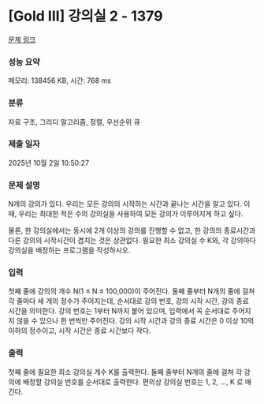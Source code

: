 # [Gold III] 강의실 2 - 1379 

[문제 링크](https://www.acmicpc.net/problem/1379) 

### 성능 요약

메모리: 138456 KB, 시간: 768 ms

### 분류

자료 구조, 그리디 알고리즘, 정렬, 우선순위 큐

### 제출 일자

2025년 10월 2일 10:50:27

### 문제 설명

<p style="user-select: auto !important;">N개의 강의가 있다. 우리는 모든 강의의 시작하는 시간과 끝나는 시간을 알고 있다. 이때, 우리는 최대한 적은 수의 강의실을 사용하여 모든 강의가 이루어지게 하고 싶다.</p>

<p style="user-select: auto !important;">물론, 한 강의실에서는 동시에 2개 이상의 강의를 진행할 수 없고, 한 강의의 종료시간과 다른 강의의 시작시간이 겹치는 것은 상관없다. 필요한 최소 강의실 수 K와, 각 강의마다 강의실을 배정하는 프로그램을 작성하시오.</p>

### 입력 

 <p style="user-select: auto !important;">첫째 줄에 강의의 개수 N(1 ≤ N ≤ 100,000)이 주어진다. 둘째 줄부터 N개의 줄에 걸쳐 각 줄마다 세 개의 정수가 주어지는데, 순서대로 강의 번호, 강의 시작 시간, 강의 종료 시간을 의미한다. 강의 번호는 1부터 N까지 붙어 있으며, 입력에서 꼭 순서대로 주어지지 않을 수 있으나 한 번씩만 주어진다. 강의 시작 시간과 강의 종료 시간은 0 이상 10억 이하의 정수이고, 시작 시간은 종료 시간보다 작다.</p>

### 출력 

 <p style="user-select: auto !important;">첫째 줄에 필요한 최소 강의실 개수 K를 출력한다. 둘째 줄부터 N개의 줄에 걸쳐 각 강의에 배정할 강의실 번호를 순서대로 출력한다. 편의상 강의실 번호는 1, 2, ..., K 로 매긴다.</p>

